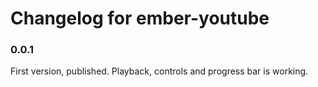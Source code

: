 # Changelog for ember-youtube

### 0.0.1

First version, published. Playback, controls and progress bar is working.
